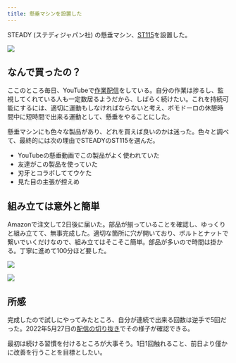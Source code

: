 ```yaml
---
title: 懸垂マシンを設置した
---
```

STEADY (ステディジャパン社) の懸垂マシン、[ST115](https://www.amazon.co.jp/dp/B09K3QQBKH)を設置した。

![](https://lh5.googleusercontent.com/U5lRtcHKXHE4WPAd_d1ZrxwE-KfD1ZyZecBMKGDrOFyZZ-ozKfYIJdR-3w2G3YXG-dgTUdtk04agPbyGr77i9USpA5c-oM-sTyqweN_U-7zXm-V9aonDvmSo_4HIpUoc_ZqjFCS-hGt7EZemmSihdWrvkJeB4dZ1dtTLSnbxlsl8zr0WF84eEq-KahhB)

なんで買ったの？
--------

ここのところ毎日、YouTubeで[作業配信](https://www.youtube.com/c/r7kamura)をしている。自分の作業は捗るし、監視してくれている人も一定数居るようだから、しばらく続けたい。これを持続可能にするには、適切に運動もしなければならないと考え、ポモドーロの休憩時間中に短時間で出来る運動として、懸垂をやることにした。

懸垂マシンにも色々な製品があり、どれを買えば良いのかは迷った。色々と調べて、最終的には次の理由でSTEADYのST115を選んだ。

*   YouTubeの懸垂動画でこの製品がよく使われていた
*   友達がこの製品を使っていた
*   刃牙とコラボしててウケた
*   見た目の主張が控えめ

組み立ては意外と簡単
----------

Amazonで注文して2日後に届いた。部品が揃っていることを確認し、ゆっくりと組み立てて、無事完成した。適切な箇所に穴が開いており、ボルトとナットで繋いでいくだけなので、組み立てはそこそこ簡単。部品が多いので時間は掛かる。丁寧に進めて100分ほど要した。

![](https://lh6.googleusercontent.com/4TjZV38zu3MCMHmF-ppOSUivYPyyXPuUaDB0-lBfGZs9Qt4CHJF2RYK1Zh2W64_B-_gYRo8dguQoOegREIaO3CiEvzn6nR_nChGD_1LiSKuGwBxPbE4KF284AmSiaWRn8s00RxFZExZMXYcIDWt0hml3rNBcghTYyb6vqQgNIwaytrO_p6zhX48km1Ea)

![](https://lh4.googleusercontent.com/aqptRQrd3zZ5HIIiCdiCsqqSCgsiXLh0IQe7YVGYWK-zWd0ajKCJ4ZMH1Fz1YzxC0jwRnfN3znX3jSz8SoNl0JzyeB0UERyLCKaXIMwXXIHx9V2yDHr0ZIwdFJYkf8g8WffpYqxeddWvRM6KjF2TraunC8i7HepQ9iT0XEVuQxasla7cI7tZui7b5IU6)

所感
--

完成したので試しにやってみたところ、自分が連続で出来る回数は逆手で5回だった。2022年5月27日の[配信の切り抜き](https://www.youtube.com/clip/Ugkxy2NXpdlfZF0kT9s-MoCOrbB1wpWEryK9)でその様子が確認できる。

最初は続ける習慣を付けるところが大事そう。1日1回触れること、前日より僅かに改善を行うことを目標としたい。
